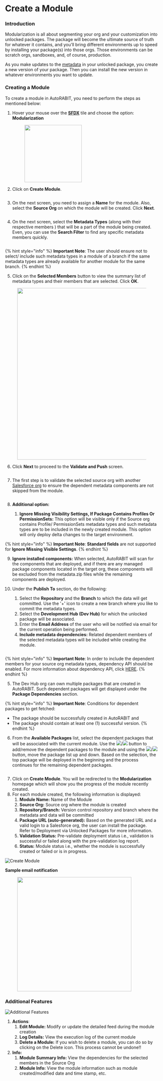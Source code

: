 # Create a Module

### Introduction <a href="#introduction" id="introduction"></a>

Modularization is all about segmenting your org and your customization into unlocked packages. The package will become the ultimate source of truth for whatever it contains, and you’ll bring different environments up to speed by installing your package(s) into those orgs. Those environments can be scratch orgs, sandboxes, and, of course, production.&#x20;

As you make updates to the [metadata](https://www.autorabit.com/blog/the-role-of-metadata-in-devops-for-salesforce/) in your unlocked package, you create a new version of your package. Then you can install the new version in whatever environments you want to update.

### Creating a Module <a href="#creating-a-module" id="creating-a-module"></a>

To create a module in AutoRABIT, you need to perform the steps as mentioned below:

1.  Hover your mouse over the [**SFDX**](salesforce-dx-metadata-format.md) tile and choose the option: **Modularization**

    <figure><img src="https://cdn.document360.io/8711f4e7-c040-4616-aac9-d947f87e4619/Images/Documentation/image-1613919481563.png" alt="" width="188"><figcaption></figcaption></figure>
2. Click on **Create Module**.

<figure><img src="https://cdn.document360.io/8711f4e7-c040-4616-aac9-d947f87e4619/Images/Documentation/image-1613920749970.png" alt=""><figcaption></figcaption></figure>

3. On the next screen, you need to assign a **Name** for the module. Also, select the **Source Org** on which the module will be created. Click **Next**.

<figure><img src="https://cdn.document360.io/8711f4e7-c040-4616-aac9-d947f87e4619/Images/Documentation/image-1613920784288.png" alt=""><figcaption></figcaption></figure>

4. On the next screen, select the **Metadata Types** (along with their respective members ) that will be a part of the module being created. Even, you can use the **Search Filter** to find any specific metadata members quickly.

<figure><img src="https://cdn.document360.io/8711f4e7-c040-4616-aac9-d947f87e4619/Images/Documentation/image-1613920851619.png" alt=""><figcaption></figcaption></figure>

{% hint style="info" %}
**Important Note**: The user should ensure not to select/ include such metadata types in a module of a branch if the same metadata types are already available for another module for the same branch.
{% endhint %}

5. Click on the **Selected Members** button to view the summary list of metadata types and their members that are selected. Click **OK**.

<figure><img src="https://cdn.document360.io/8711f4e7-c040-4616-aac9-d947f87e4619/Images/Documentation/image-1613920991033.png" alt="" width="563"><figcaption></figcaption></figure>

6.  Click **Next** to proceed to the **Validate and Push** screen.

    <figure><img src="https://cdn.document360.io/8711f4e7-c040-4616-aac9-d947f87e4619/Images/Documentation/image-1613921036958.png" alt=""><figcaption></figcaption></figure>
7.  The first step is to validate the selected source org with another [Salesforce org](getting-started/arm-administration/registration/salesforce-org.md) to ensure the dependent metadata components are not skipped from the module.

    <figure><img src="https://cdn.document360.io/8711f4e7-c040-4616-aac9-d947f87e4619/Images/Documentation/image-1613921279716.png" alt=""><figcaption></figcaption></figure>
8. **Additional option:**
   1. **Ignore Missing Visibility Settings, If Package Contains Profiles Or PermissionSets:** This option will be visible only if the Source org contains Profile/ PermissionSets metadata types and such metadata types are to be included in the newly created module. This option will only deploy delta changes to the target environment.

{% hint style="info" %}
**Important Note**: **Standard fields** are not supported for **Ignore Missing Visible Settings**.
{% endhint %}

9. **Ignore installed components:** When selected, AutoRABIT will scan for the components that are deployed, and if there are any managed package components located in the target org, these components will be excluded from the metadata.zip files while the remaining components are deployed.
10. Under the **Publish To** section, do the following:

    1. Select the **Repository** and the **Branch** to which the data will get committed. Use the '+' icon to create a new branch where you like to commit the metadata types.
    2. Select the **Development Hub (Dev Hub)** for which the unlocked package will be associated.
    3. Enter the **Email Address** of the user who will be notified via email for the current operation being performed.
    4. **Include metadata dependencies:** Related dependent members of the selected metadata types will be included while creating the module.



    <figure><img src="https://cdn.document360.io/8711f4e7-c040-4616-aac9-d947f87e4619/Images/Documentation/image-1613921435641.png" alt=""><figcaption></figcaption></figure>

{% hint style="info" %}
**Important Note**: In order to include the dependent members for your source org metadata types, dependency API should be enabled. For more information about dependency API, click [HERE](https://developer.salesforce.com/docs/atlas.en-us.api\_tooling.meta/api\_tooling/tooling\_api\_objects\_metadatacomponentdependency.htm).&#x20;
{% endhint %}

5. The Dev Hub org can own multiple packages that are created in AutoRABIT. Such dependent packages will get displayed under the **Package Dependencies** section.

{% hint style="info" %}
**Important Note**: Conditions for dependent packages to get fetched:

* The package should be successfully created in AutoRABIT and&#x20;
* The package should contain at least one (1) successful version. &#x20;
{% endhint %}

6. From the **Available Packages** list, select the dependent packages that will be associated with the current module. Use the ![](https://cdn.document360.io/8711f4e7-c040-4616-aac9-d947f87e4619/Images/Documentation/image-1613402857647.png)/![](https://cdn.document360.io/8711f4e7-c040-4616-aac9-d947f87e4619/Images/Documentation/image-1613402882169.png) button to add/remove the dependent packages to the module and using the ![](https://cdn.document360.io/8711f4e7-c040-4616-aac9-d947f87e4619/Images/Documentation/image-1613402900576.png)/![](https://cdn.document360.io/8711f4e7-c040-4616-aac9-d947f87e4619/Images/Documentation/image-1613402922812.png) button, move the package list up and down. Based on the selection, the top package will be deployed in the beginning and the process continues for the remaining dependent packages.

<figure><img src="https://cdn.document360.io/8711f4e7-c040-4616-aac9-d947f87e4619/Images/Documentation/image-1613922237728.png" alt=""><figcaption></figcaption></figure>

7. Click on **Create Module**. You will be redirected to the **Modularization** homepage which will show you the progress of the module recently created.
8. For each module created, the following information is displayed:
   1. **Module Name:** Name of the Module
   2. **Source Org:** Source org where the module is created
   3. **Repository/Branch:** Version control repository and branch where the metadata and data will be committed
   4. **Package URL (auto-generated):** Based on the generated URL and a valid login to a Salesforce org, the user can install the package. Refer to Deployment via Unlocked Packages for more information.
   5. **Validation Status:** Pre-validate deployment status i.e., validation is successful or failed along with the pre-validation log report.
   6. **Status:** Module status i.e., whether the module is successfully created or failed or is in progress.

![Create Module](https://cdn.document360.io/8711f4e7-c040-4616-aac9-d947f87e4619/Images/Documentation/image-1613922376002.png)

**Sample email notification**

<figure><img src="https://cdn.document360.io/8711f4e7-c040-4616-aac9-d947f87e4619/Images/Documentation/image-1647459950991.png" alt="" width="375"><figcaption></figcaption></figure>

### Additional Features <a href="#additional-features" id="additional-features"></a>

![Additional Features](https://cdn.document360.io/8711f4e7-c040-4616-aac9-d947f87e4619/Images/Documentation/image-1613922442023.png)

1. **Actions**:
   1. **Edit Module:** Modify or update the detailed feed during the module creation
   2. **Log Details:** View the execution log of the current module
   3. **Delete a Module:** If you wish to delete a module, you can do so by clicking on the Delete icon. This process cannot be undone!!
2. **Info:**
   1. **Module Summary Info:** View the dependencies for the selected members in the Source Org
   2. **Module Info:** View the module information such as module created/modified date and time stamp, etc.
